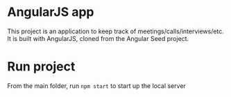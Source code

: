 # AngularJS app

This project is an application to keep track of meetings/calls/interviews/etc.
It is built with AngularJS, cloned from the Angular Seed project.


# Run project

From the main folder, run `npm start` to start up the local server